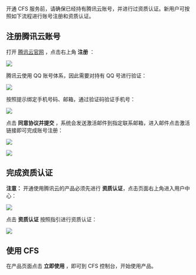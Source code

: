 
开通 CFS 服务前，请确保已经持有腾讯云账号，并进行过资质认证。新用户可按照如下流程进行账号注册和资质认证。

## 注册腾讯云账号


打开 [腾讯云官网](http://www.qcloud.com) ，点击右上角 **注册** ：

![](//mccdn.qcloud.com/static/img/94eb60bfc4b0cd7995b261100ebbd894/image.png)

腾讯云使用 QQ 账号体系，因此需要对持有 QQ 号进行验证：

![](//mccdn.qcloud.com/static/img/43ee067723be2ac3ef981989373d24a5/image.png)


按照提示绑定手机号码、邮箱，通过验证码验证手机号：

![](//mccdn.qcloud.com/static/img/c671b7a6d30f11f08c8ef0e40d649e5f/image.jpg)

点击 **同意协议并提交** ，系统会发送激活邮件到指定联系邮箱，进入邮件点击激活链接即可完成账号注册：

![](//mccdn.qcloud.com/static/img/9a438bbb949db1370522d07212d6a26c/image.jpg)

![](//mccdn.qcloud.com/static/img/d5c534d30a821ed0fa95814c36c71263/image.jpg)



## 完成资质认证

**注意：** 开通使用腾讯云的产品必须先进行 **资质认证**，点击页面右上角进入用户中心：

![](//mccdn.qcloud.com/static/img/61e2b15b057ef2508656e1972c422c1c/image.jpg)

点击 **资质认证** 按照指引进行资质认证：

![](//mccdn.qcloud.com/static/img/2e668e7e607ea863f1d2b4540397334d/image.png)

## 使用 CFS
在产品页面点击 **立即使用** ，即可到 CFS 控制台，开始使用产品。



